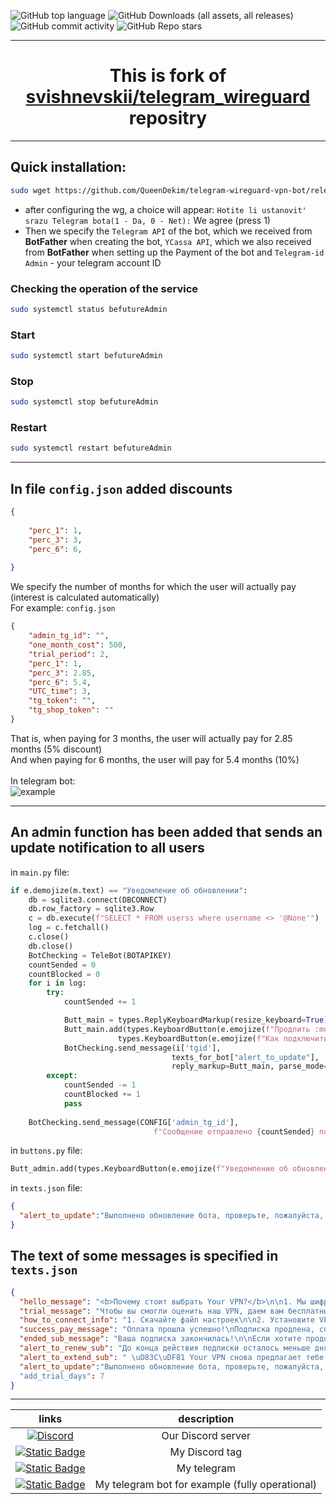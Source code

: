 ![GitHub top language](https://img.shields.io/github/languages/top/QueenDekim/telegram-wireguard-vpn-bot)
![GitHub Downloads (all assets, all releases)](https://img.shields.io/github/downloads/QueenDekim/telegram-wireguard-vpn-bot/total)
![GitHub commit activity](https://img.shields.io/github/commit-activity/m/QueenDekim/telegram-wireguard-vpn-bot?label=commits)
![GitHub Repo stars](https://img.shields.io/github/stars/QueenDekim/telegram-wireguard-vpn-bot)

---
<h1 align=center>This is fork of <a href="https://github.com/svishnevskii/telegram_wireguard">svishnevskii/telegram_wireguard</a> repositry</h1>

---
<h2>Quick installation:</h2>

```bash
sudo wget https://github.com/QueenDekim/telegram-wireguard-vpn-bot/releases/download/release/Wireguard-installer-with-Adminpanel.sh && chmod 774 Wireguard-installer-with-Adminpanel.sh && ./Wireguard-installer-with-Adminpanel.sh
```
- after configuring the wg, a choice will appear: `Hotite li ustanovit' srazu Telegram bota(1 - Da, 0 - Net):` We agree (press 1)
- Then we specify the `Telegram API` of the bot, which we received from **BotFather** when creating the bot, `YCassa API`, which we also received from **BotFather** when setting up the Payment of the bot and `Telegram-id Admin` - your telegram account ID

<h3>Сhecking the operation of the service</h3>

```bash
sudo systemctl status befutureAdmin
```

<h3>Start</h3>

```bash
sudo systemctl start befutureAdmin
```

<h3>Stop</h3>

```bash
sudo systemctl stop befutureAdmin
```

<h3>Restart</h3>

```bash
sudo systemctl restart befutureAdmin
```

---

<h2>In file <code>config.json</code> added discounts</h2>

```Json
{   
    
    "perc_1": 1,
    "perc_3": 3,
    "perc_6": 6,
    
}
```

We specify the number of months for which the user will actually pay (interest is calculated automatically)<br>
For example:
<code>config.json</code>

```Json
{
    "admin_tg_id": "",
    "one_month_cost": 500,
    "trial_period": 2,
    "perc_1": 1,
    "perc_3": 2.85,
    "perc_6": 5.4,
    "UTC_time": 3,
    "tg_token": "",
    "tg_shop_token": ""
}
```

That is, when paying for 3 months, the user will actually pay for 2.85 months (5% discount)<br>And when paying for 6 months, the user will pay for 5.4 months (10%)<br><br>
In telegram bot:<br>
![example](https://github.com/QueenDekim/telegram-wireguard-vpn-bot/raw/main/example.png)

---

<h2>Аn admin function has been added that sends an update notification to all users</h2>

in `main.py` file:

```python
if e.demojize(m.text) == "Уведомление об обновлении":
    db = sqlite3.connect(DBCONNECT)
    db.row_factory = sqlite3.Row
    c = db.execute(f"SELECT * FROM userss where username <> '@None'")
    log = c.fetchall()
    c.close()
    db.close()
    BotChecking = TeleBot(BOTAPIKEY)
    countSended = 0
    countBlocked = 0
    for i in log:
        try: 
            countSended += 1

            Butt_main = types.ReplyKeyboardMarkup(resize_keyboard=True)
            Butt_main.add(types.KeyboardButton(e.emojize(f"Продлить :money_bag:")),
                        types.KeyboardButton(e.emojize(f"Как подключить :gear:")))
            BotChecking.send_message(i['tgid'],
                                    texts_for_bot["alert_to_update"],
                                    reply_markup=Butt_main, parse_mode="HTML")
        except:
            countSended -= 1
            countBlocked += 1
            pass
        
    BotChecking.send_message(CONFIG['admin_tg_id'],
                                f"Сообщение отправлено {countSended} пользователям. {countBlocked} пользователей заблокировало бота", parse_mode="HTML")

```

in `buttons.py` file:

```python
Butt_admin.add(types.KeyboardButton(e.emojize(f"Уведомление об обновлении"))) 
```
in `texts.json` file:

```json
{
  "alert_to_update":"Выполнено обновление бота, проверьте, пожалуйста, функциональность бота.\nЕсли после этого сообщения у вас пропал таймер действия подписки, напишите /start\n\nО найденых ошибках просьба сообщить @admin",
}
```

<h2>The text of some messages is specified in <code>texts.json</code></h2>

```Json
{
  "hello_message": "<b>Почему стоит выбрать Your VPN?</b>\n\n1. Мы шифруем весь трафик клиентов \uD83D\uDD10\n2. Мы не сохраняем ваши конфиденциальные данные, в отличие от бесплатных VPN-сервисов \n3. Отличная скорость и нет ограничений по трафику \uD83C\uDFCE",
  "trial_message": "Чтобы вы смогли оценить наш VPN, даем вам бесплатный доступ на 1 день!\n\nКак пользоваться VPN и другие ответы, находятся в разделе \"Как подключить :gear:\"",
  "how_to_connect_info": "1. Скачайте файл настроек\n\n2. Установите VPN: <a href='https://apps.apple.com/us/app/wireguard/id1441195209'>iPhone</a>, <a href='https://play.google.com/store/apps/details?id=com.wireguard.android'>Android</a>, <a href='https://download.wireguard.com/windows-client/wireguard-installer.exe'>Windows</a> или <a href='https://itunes.apple.com/us/app/wireguard/id1451685025?ls=1&mt=12'>Mac</a> \n\n3. Откройте VPN и нажмите добавить туннель через файл настроек",
  "success_pay_message": "Оплата прошла успешно!\nПодписка продлена, спасибо что выбираете нас.",
  "ended_sub_message": "Ваша подписка закончилась!\n\nЕсли хотите продолжить пользоваться нашими услугами, пожалуйста продлите подписку.",
  "alert_to_renew_sub": "До конца действия подписки осталось меньше дня, пора продлить ее!",
  "alert_to_extend_sub": " \uD83C\uDF81 Your VPN снова предлагает тебе бесплатный тестовый период на 7 дней\n\n✅ Уверены ты оценишь наш VPN \n\nДанные для входа были обновлены, скачайте новый файл авторизации через раздел \"Как подключить :gear:\"",
  "alert_to_update":"Выполнено обновление бота, проверьте, пожалуйста, функциональность бота.\nЕсли после этого сообщения у вас пропал таймер действия подписки, напишите /start\n\nО найденых ошибках просьба сообщить @admin"
  "add_trial_days": 7
}
```
---

|                                                links                                                                         |                                 description                                         |
|:----------------------------------------------------------------------------------------------------------------------------:|:-----------------------------------------------------------------------------------:|
|[![Discord](https://img.shields.io/discord/1003119748382466049?label=Ascento%20TEAM%20Discord)](https://discord.gg/HVZ5UfuZnq)|                              Our Discord server                                     |
|[![Static Badge](https://img.shields.io/badge/Discord-from__russia__with__love-purple)](about:blank)                          |                                My Discord tag                                       |
|[![Static Badge](https://img.shields.io/badge/Telegram-%40QueenDek1m-blue)](https://t.me/QueenDek1m)                          |                                  My telegram                                        |
|[![Static Badge](https://img.shields.io/badge/Telegram-%40Dekim__vpn__bot-blue)](https://t.me/Dekim_vpn_bot)                  |                     My telegram bot for example (fully operational)                 |
